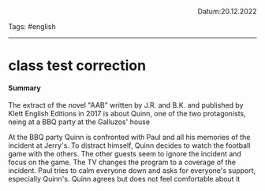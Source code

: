<p align="right">Datum:20.12.2022<p>

Tags: #english 

---
# class test correction
#### Summary
The extract of the novel "AAB" written by J.R. and B.K. and published by Klett English Editions in 2017 is about Quinn, one of the two protagonists, neing at a BBQ party at the Galluzos' house

At the BBQ party Quinn is confronted with Paul and all his memories of the incident at Jerry's. To distract himself, Quinn decides to watch the football game with the others. The other guests seem to ignore the incident and focus on the game. The TV changes the program to a coverage of the incident. Paul tries to calm everyone down and asks for everyone's support, especially Quinn's. Quinn agrees but does not feel comfortable about it